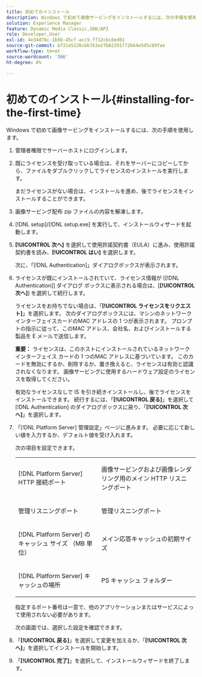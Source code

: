```yaml
---
title: 初めてのインストール
description: Windows で初めて画像サービングをインストールするには、次の手順を使用します。
solution: Experience Manager
feature: Dynamic Media Classic,SDK/API
role: Developer,User
exl-id: 4e34d78c-1b5b-45cf-acc5-ff12cbc6ed01
source-git-commit: bf31e5226cbb763e2fb82391772b64e5d5c89fae
workflow-type: tm+mt
source-wordcount: '366'
ht-degree: 0%

---
```


# 初めてのインストール{#installing-for-the-first-time}

Windows で初めて画像サービングをインストールするには、次の手順を使用します。

1. 管理者権限でサーバーホストにログインします。
1. 既にライセンスを受け取っている場合は、それをサーバーにコピーしてから、ファイルをダブルクリックしてライセンスのインストールを実行します。

   まだライセンスがない場合は、インストールを進め、後でライセンスをインストールすることができます。

1. 画像サービング配布 zip ファイルの内容を解凍します。
1. [!DNL setup]/[!DNL setup.exe] を実行して、インストールウィザードを起動します。
1. **[!UICONTROL 次へ]** を選択して使用許諾契約書（EULA）に進み、使用許諾契約書を読み、**[!UICONTROL はい]** を選択します。

   次に、「[!DNL Authentication]」ダイアログボックスが表示されます。
1. ライセンスが既にインストールされていて、ライセンス情報が [[!DNL Authentication]] ダイアログ ボックスに表示される場合は、[**[!UICONTROL 次へ]**] を選択して続行します。

   ライセンスをお持ちでない場合は、「**[!UICONTROL ライセンスをリクエスト]**」を選択します。 次のダイアログボックスには、マシンのネットワークインターフェイスカードのMAC アドレスの 1 つが表示されます。 プロンプトの指示に従って、このMAC アドレス、会社名、およびインストールする製品を E メールで送信します。

   **重要：** ライセンスは、このホストにインストールされているネットワーク インターフェイス カードの 1 つのMAC アドレスに基づいています。 このカードを無効にするか、削除するか、置き換えると、ライセンスは有効と認識されなくなります。 画像サービングに使用するハードウェア設定のライセンスを取得してください。

   有効なライセンスなしで IS を引き続きインストールし、後でライセンスをインストールできます。 続行するには、「**[!UICONTROL 戻る]**」を選択して [!DNL Authentication] のダイアログボックスに戻り、「**[!UICONTROL 次へ]**」を選択します。
1. 「[!DNL Platform Server] 管理設定」ページに進みます。 必要に応じて新しい値を入力するか、デフォルト値を受け入れます。

   次の項目を設定できます。

   <table id="table_AA5D7674BBBE4AD4B373066AEF413FFD"> 
   <tbody> 
   <tr> 
      <td> <p> [!DNL Platform Server] HTTP 接続ポート </p> </td>
      <td> <p>画像サービングおよび画像レンダリング用のメイン HTTP リスニングポート </p> </td>
   </tr> 
   <tr> 
      <td> <p> 管理リスニングポート </p> </td>
      <td> <p>管理リスニングポート </p> </td>
   </tr> 
   <tr> 
      <td> <p> [!DNL Platform Server] のキャッシュ サイズ （MB 単位） </p> </td>
      <td> <p>メイン応答キャッシュの初期サイズ </p> </td>
   </tr>
   <tr> 
      <td> <p> [!DNL Platform Server] キャッシュの場所 </p> </td>
      <td> <p>PS キャッシュ フォルダー </p> </td>
   </tr>
   </tbody>
   </table>

   指定するポート番号は一意で、他のアプリケーションまたはサービスによって使用されない必要があります。

   次の画面では、選択した設定を確認できます。

1. 「**[!UICONTROL 戻る]**」を選択して変更を加えるか、「**[!UICONTROL 次へ]**」を選択してインストールを開始します。

1. 「**[!UICONTROL 完了]**」を選択して、インストールウィザードを終了します。
